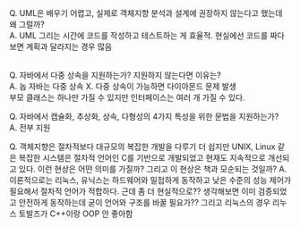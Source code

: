 Q. UML은 배우기 어렵고, 실제로 객체지향 분석과 설계에 권장하지 않는다고 했는데 왜 그럴까?  
A. UML 그리는 시간에 코드를 작성하고 테스트하는 게 효율적. 현실에선 코드를 짜다보면 계획과 달라지는 경우 많음  
<br>

Q. 자바에서 다중 상속을 지원하는가? 지원하지 않는다면 이유는?  
A. 놉 자바는 다중 상속 X. 다중 상속이 가능하면 다이아몬드 문제 발생  
부모 클래스는 하나만 가질 수 있지만 인터페이스는 여러 개 가질 수 있다.
<br>

Q. 자바에서 캡슐화, 추상화, 상속, 다형성의 4가지 특성을 위한 문법을 지원하는가?  
A. 전부 지원
<br>

Q. 객체지향은 절차적보다 대규모의 복잡한 개발을 다루기 더 쉽지만 UNIX, Linux 같은 복잡한 시스템은 절차적 언어인 C를 기반으로 개발되었고 현재도 지속적으로 개선되고 있다. 이런 현상은 어떤 의미를 가질까? 그리고 이 현상은 책과 모순되는 것일까?
A. 이론적으로는 리눅스, 유닉스는 하드웨어와 밀접하게 동작하고 낮은 수준의 성능 제어가 필요해서 절차적 언어가 적합하다. 근데 좀 더 현실적으로?? 생각해보면 이미 검증되었고 안전하게 동작하는데 굳이 언어와 구조를 바꿀 필요가?? 그리고 리눅스의 경우 리누스 토발즈가 C++이랑 OOP 안 좋아함
<br>